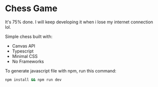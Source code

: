 # Chess Game

It's 75% done. I will keep developing it when i lose my internet connection lol.

Simple chess built with:

- Canvas API
- Typescript
- Minimal CSS
- No Frameworks

To generate javascript file with npm, run this command:

```sh
npm install && npm run dev
```
